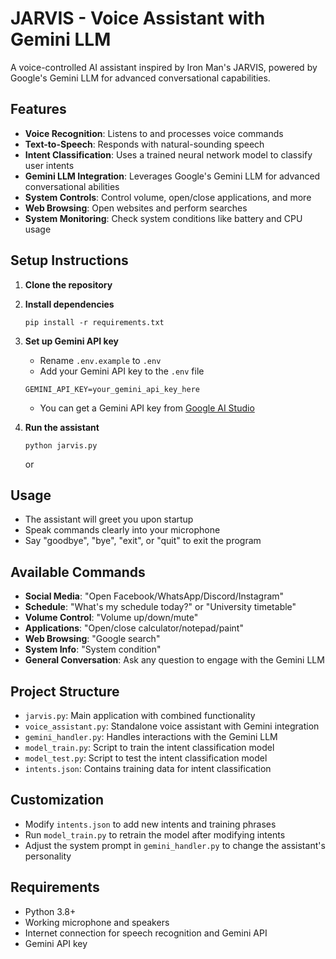 # JARVIS - Voice Assistant with Gemini LLM

A voice-controlled AI assistant inspired by Iron Man's JARVIS, powered by Google's Gemini LLM for advanced conversational capabilities.

## Features

- **Voice Recognition**: Listens to and processes voice commands
- **Text-to-Speech**: Responds with natural-sounding speech
- **Intent Classification**: Uses a trained neural network model to classify user intents
- **Gemini LLM Integration**: Leverages Google's Gemini LLM for advanced conversational abilities
- **System Controls**: Control volume, open/close applications, and more
- **Web Browsing**: Open websites and perform searches
- **System Monitoring**: Check system conditions like battery and CPU usage

## Setup Instructions

1. **Clone the repository**

2. **Install dependencies**
   ```
   pip install -r requirements.txt
   ```

3. **Set up Gemini API key**
   - Rename `.env.example` to `.env`
   - Add your Gemini API key to the `.env` file
   ```
   GEMINI_API_KEY=your_gemini_api_key_here
   ```
   - You can get a Gemini API key from [Google AI Studio](https://makersuite.google.com/app/apikey)

4. **Run the assistant**
   ```
   python jarvis.py
   ```
   or


## Usage

- The assistant will greet you upon startup
- Speak commands clearly into your microphone
- Say "goodbye", "bye", "exit", or "quit" to exit the program

## Available Commands

- **Social Media**: "Open Facebook/WhatsApp/Discord/Instagram"
- **Schedule**: "What's my schedule today?" or "University timetable"
- **Volume Control**: "Volume up/down/mute"
- **Applications**: "Open/close calculator/notepad/paint"
- **Web Browsing**: "Google search"
- **System Info**: "System condition"
- **General Conversation**: Ask any question to engage with the Gemini LLM

## Project Structure

- `jarvis.py`: Main application with combined functionality
- `voice_assistant.py`: Standalone voice assistant with Gemini integration
- `gemini_handler.py`: Handles interactions with the Gemini LLM
- `model_train.py`: Script to train the intent classification model
- `model_test.py`: Script to test the intent classification model
- `intents.json`: Contains training data for intent classification

## Customization

- Modify `intents.json` to add new intents and training phrases
- Run `model_train.py` to retrain the model after modifying intents
- Adjust the system prompt in `gemini_handler.py` to change the assistant's personality

## Requirements

- Python 3.8+
- Working microphone and speakers
- Internet connection for speech recognition and Gemini API
- Gemini API key
